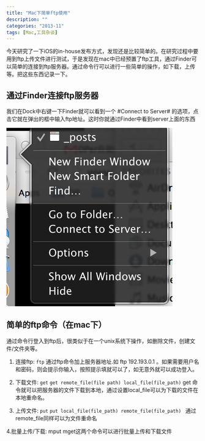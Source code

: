```yaml
---
title: "Mac下简单ftp使用"
description: ""
categories: "2013-11"
tags: [Mac,工具杂谈]
---
```


今天研究了一下iOS的in-house发布方式，发现还是比较简单的。在研究过程中要用到ftp上传文件进行测试，于是发现在mac中已经预置了ftp工具，通过Finder可以简单的连接到ftp服务器。通过命令行可以进行一些简单的操作，如下载，上传等。把这些东西记录一下。

通过Finder连接ftp服务器
--------------------------
我们在Dock中右键一下Finder就可以看到一个 #Connect to Server# 的选项，点击它就在弹出的框中输入ftp地址。这时你就通过Finder中看到server上面的东西

![](/assets/2013-11-13-ftp.png)

简单的ftp命令（在mac下）
-------------------------------

通过命令行登入到ftp后，很类似于在一个unix系统下操作，如删除文件，创建文件/文件夹等。

1. 连接ftp: `ftp` 通过ftp命令加上服务器地址.如 ftp 192.193.0.1 。如果需要用户名和密码，则会提示你输入，按照提示填就可以了，如无意外就可以成功登入。

2. 下载文件: `get` `get remote_file(file path) local_file(file_path)` get 命令就可以把服务器的文件下载到本地，通过设置local_file可以为下载的文件在本地重命名。

3. 上传文件: `put` `put local_file(file_path) remote_file(file_path) ` 通过remote_file同样可以为文件重命名

4.批量上传/下载: mput mget这两个命令可以进行批量上传和下载文件
